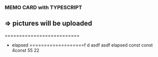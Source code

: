### MEMO CARD with TYPESCRIPT
=> pictures will be uploaded
--------------------------
==========================
- elapsed
===================f
d
asdf
asdf
elapsed
const
const
4const
55
22
